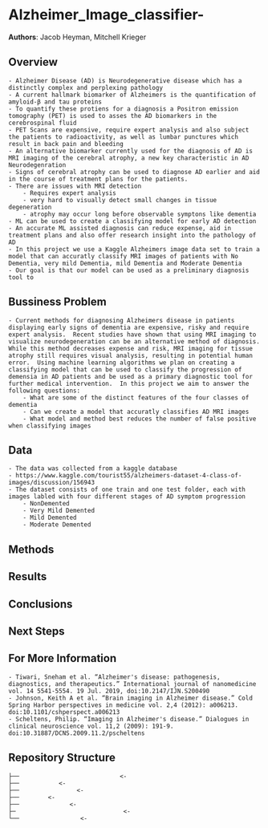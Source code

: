 # Alzheimer_Image_classifier-

**Authors**: Jacob Heyman, Mitchell Krieger


## Overview

    - Alzheimer Disease (AD) is Neurodegenerative disease which has a distinctly complex and perplexing pathology
    - A current hallmark biomarker of Alzheimers is the quantification of amyloid-β and tau proteins
    - To quantify these protiens for a diagnosis a Positron emission tomography (PET) is used to asses the AD biomarkers in the cerebrospinal fluid
    - PET Scans are expensive, require expert analysis and also subject the patients to radioactivity, as well as lumbar punctures which result in back pain and bleeding
    - An alternative biomarker currently used for the diagnosis of AD is MRI imaging of the cerebral atrophy, a new key characteristic in AD Neurodegenration
    - Signs of cerebral atrophy can be used to diagnose AD earlier and aid in the course of treatment plans for the patients.  
    - There are issues with MRI detection
        - Requires expert analysis
        - very hard to visually detect small changes in tissue degeneration
        - atrophy may occur long before observable symptons like dementia
    - ML can be used to create a classifying model for early AD detection
    - An accurate ML assisted diagnosis can reduce expense, aid in treatment plans and also offer research insight into the pathology of AD
    - In this project we use a Kaggle Alzheimers image data set to train a model that can accuratly classify MRI images of patients with No Dementia, very mild Dementia, mild Dementia and Moderate Dementia
    - Our goal is that our model can be used as a preliminary diagnosis tool to 




## Bussiness Problem 
    - Current methods for diagnosing Alzheimers disease in patients displaying early signs of dementia are expensive, risky and require expert analysis.  Recent studies have shown that using MRI imaging to visualize neurodegeneration can be an alternative method of diagnosis.  While this method decreases expense and risk, MRI imaging for tissue atrophy still requires visual analysis, resulting in potential human error.  Using machine learning algorithms we plan on creating a classifying model that can be used to classify the progression of demensia in AD patients and be used as a primary diagnostic tool for further medical intervention.  In this project we aim to answer the following questions:
        - What are some of the distinct features of the four classes of dementia
        - Can we create a model that accuratly classifies AD MRI images
        - What model and method best reduces the number of false positive when classifying images


## Data
    - The data was collected from a kaggle database
    - https://www.kaggle.com/tourist55/alzheimers-dataset-4-class-of-images/discussion/156943
    - The dataset consists of one train and one test folder, each with images labled with four different stages of AD symptom progression
        - NonDemented
        - Very Mild Demented
        - Mild Demented
        - Moderate Demented




## Methods






## Results







## Conclusions
 




## Next Steps


 

## For More Information
    - Tiwari, Sneham et al. “Alzheimer's disease: pathogenesis, diagnostics, and therapeutics.” International journal of nanomedicine vol. 14 5541-5554. 19 Jul. 2019, doi:10.2147/IJN.S200490
    - Johnson, Keith A et al. “Brain imaging in Alzheimer disease.” Cold Spring Harbor perspectives in medicine vol. 2,4 (2012): a006213. doi:10.1101/cshperspect.a006213
    - Scheltens, Philip. “Imaging in Alzheimer's disease.” Dialogues in clinical neuroscience vol. 11,2 (2009): 191-9. doi:10.31887/DCNS.2009.11.2/pscheltens






## Repository Structure

```
├──                            <- 
├──           <- 
├──                <- 
├──        <- 
├──              <-        
├─                              <- 
└──                 <- 